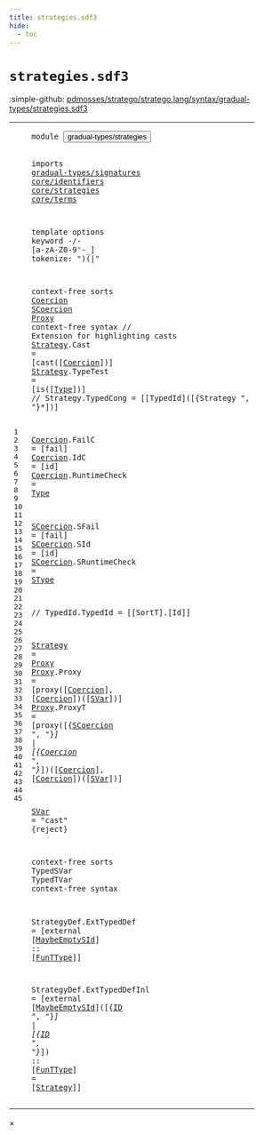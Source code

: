 ```yaml
---
title: strategies.sdf3
hide:
  - toc
---
```


# `strategies.sdf3`

:simple-github: [pdmosses/stratego/stratego.lang/syntax/gradual-types/strategies.sdf3]

[pdmosses/stratego/stratego.lang/syntax/gradual-types/strategies.sdf3]: https://github.com/pdmosses/stratego/blob/master/stratego.lang/syntax/gradual-types/strategies.sdf3 "The source file on GitHub"

<div class="sdf3"><table class="highlighttable"><tbody><tr><td class="linenos"><div class="linenodiv"><pre><span></span>1
2
3
4
5
6
7
8
9
10
11
12
13
14
15
16
17
18
19
20
21
22
23
24
25
26
27
28
29
30
31
32
33
34
35
36
37
38
39
40
41
42
43
44
45
</pre></div></td>
<td class="code"><pre><code><span class="keyword">module</span> <button class="modal-open" id="gradual-types/strategies_1_8" title="Multi-file references" data-urls="../main.sdf3/#gradual-types/strategies_6_3 line 6; ../../deduplicated.sdf3/#gradual-types/strategies_15_3 line 15">gradual-types/strategies</button>

<span class="keyword">imports</span>
  <a href="../signatures.sdf3/#gradual-types/signatures_1_8" id="gradual-types/signatures_4_3" title="Defined at ../signatures.sdf3 line 1">gradual-types/signatures</a>
  <a href="../../core/identifiers.sdf3/#core/identifiers_1_8" id="core/identifiers_5_3" title="Defined at ../../core/identifiers.sdf3 line 1">core/identifiers</a>
  <a href="../../core/strategies.sdf3/#core/strategies_1_8" id="core/strategies_6_3" title="Defined at ../../core/strategies.sdf3 line 1">core/strategies</a>
  <a href="../../core/terms.sdf3/#core/terms_1_8" id="core/terms_7_3" title="Defined at ../../core/terms.sdf3 line 1">core/terms</a>

<span class="keyword">template options</span>
  <span class="keyword">keyword</span> -/- [<span class="cons_Regular">a</span>-<span class="cons_Regular">z</span><span class="cons_Regular">A</span>-<span class="cons_Regular">Z</span><span class="cons_Regular">0</span>-<span class="cons_Regular">9</span>\'\-\_]
  <span class="keyword">tokenize</span>: ")(|"


<span class="keyword">context-free sorts</span> <a href="#Coercion_17_28" id="Coercion_14_20" title="Referenced at line 17, 32, 33">Coercion</a> <a href="#SCoercion_33_27" id="SCoercion_14_29" title="Referenced at line 33">SCoercion</a> <a href="#Proxy_31_18" id="Proxy_14_39" title="Referenced at line 31">Proxy</a>
<span class="keyword">context-free syntax</span>
<span class="layout">// Extension for highlighting casts</span>
  <a href="#Strategy_45_4" id="Strategy_17_3" title="Referenced at line 45">Strategy</a>.<span class="cons_Constructor"><span id="Cast_17_12" title="Not referenced">Cast</span></span>   = [<span class="cons_String">cast(</span>[<a href="#Coercion_14_20" id="Coercion_17_28" title="Defined at line 14, 21, 22, 23">Coercion</a>]<span class="cons_String">)</span>]
  <a href="#Strategy_45_4" id="Strategy_18_3" title="Referenced at line 45">Strategy</a>.<span class="cons_Constructor"><span id="TypeTest_18_12" title="Not referenced">TypeTest</span></span>   = [<span class="cons_String">is(</span>[<a href="../signatures.sdf3/#Type_7_20" id="Type_18_30" title="Defined at ../signatures.sdf3 line 7, 11, 12, 13, 14, 15, 16, 17, 18">Type</a>]<span class="cons_String">)</span>]
<span class="layout">//  Strategy.TypedCong = [[TypedId]([{Strategy ", "}*])]</span>

  <a href="#Coercion_17_28" id="Coercion_21_3" title="Referenced at line 17, 32, 33">Coercion</a>.<span class="cons_Constructor"><span id="FailC_21_12" title="Not referenced">FailC</span></span> = [<span class="cons_String">fail</span>]
  <a href="#Coercion_17_28" id="Coercion_22_3" title="Referenced at line 17, 32, 33">Coercion</a>.<span class="cons_Constructor"><span id="IdC_22_12" title="Not referenced">IdC</span></span> = [<span class="cons_String">id</span>]
  <a href="#Coercion_17_28" id="Coercion_23_3" title="Referenced at line 17, 32, 33">Coercion</a>.<span class="cons_Constructor"><span id="RuntimeCheck_23_12" title="Not referenced">RuntimeCheck</span></span> = <a href="../signatures.sdf3/#Type_7_20" id="Type_23_27" title="Defined at ../signatures.sdf3 line 7, 11, 12, 13, 14, 15, 16, 17, 18">Type</a>

  <a href="#SCoercion_33_27" id="SCoercion_25_3" title="Referenced at line 33">SCoercion</a>.<span class="cons_Constructor"><span id="SFail_25_13" title="Not referenced">SFail</span></span>         = [<span class="cons_String">fail</span>]
  <a href="#SCoercion_33_27" id="SCoercion_26_3" title="Referenced at line 33">SCoercion</a>.<span class="cons_Constructor"><span id="SId_26_13" title="Not referenced">SId</span></span>           = [<span class="cons_String">id</span>]
  <a href="#SCoercion_33_27" id="SCoercion_27_3" title="Referenced at line 33">SCoercion</a>.<span class="cons_Constructor"><span id="SRuntimeCheck_27_13" title="Not referenced">SRuntimeCheck</span></span> = <a href="../signatures.sdf3/#SType_32_20" id="SType_27_29" title="Defined at ../signatures.sdf3 line 32, 34, 35">SType</a>

<span class="layout">//  TypedId.TypedId = [[SortT].[Id]]</span>

  <a href="#Strategy_45_4" id="Strategy_31_3" title="Referenced at line 45">Strategy</a>     = <a href="#Proxy_14_39" id="Proxy_31_18" title="Defined at line 14, 32, 33">Proxy</a>
  <a href="#Proxy_31_18" id="Proxy_32_3" title="Referenced at line 31">Proxy</a>.<span class="cons_Constructor"><span id="Proxy_32_9" title="Not referenced">Proxy</span></span>  = [<span class="cons_String">proxy(</span>[<a href="#Coercion_14_20" id="Coercion_32_26" title="Defined at line 14, 21, 22, 23">Coercion</a>]<span class="cons_String">,</span> [<a href="#Coercion_14_20" id="Coercion_32_38" title="Defined at line 14, 21, 22, 23">Coercion</a>]<span class="cons_String">)(</span>[<a href="#SVar_35_3" id="SVar_32_50" title="Defined at line 35">SVar</a>]<span class="cons_String">)</span>]
  <a href="#Proxy_31_18" id="Proxy_33_3" title="Referenced at line 31">Proxy</a>.<span class="cons_Constructor"><span id="ProxyT_33_9" title="Not referenced">ProxyT</span></span> = [<span class="cons_String">proxy(</span>[{<a href="#SCoercion_14_29" id="SCoercion_33_27" title="Defined at line 14, 25, 26, 27">SCoercion</a> <span class="cons_Lit">", "</span>}*] <span class="cons_String">|</span> [{<a href="#Coercion_14_20" id="Coercion_33_49" title="Defined at line 14, 21, 22, 23">Coercion</a> <span class="cons_Lit">", "</span>}*]<span class="cons_String">)(</span>[<a href="#Coercion_14_20" id="Coercion_33_68" title="Defined at line 14, 21, 22, 23">Coercion</a>]<span class="cons_String">,</span> [<a href="#Coercion_14_20" id="Coercion_33_80" title="Defined at line 14, 21, 22, 23">Coercion</a>]<span class="cons_String">)(</span>[<a href="#SVar_35_3" id="SVar_33_92" title="Defined at line 35">SVar</a>]<span class="cons_String">)</span>]

  <a href="#SVar_32_50" id="SVar_35_3" title="Referenced at line 32, 33">SVar</a> = <span class="cons_Lit">"cast"</span> {<span class="keyword">reject</span>}

<span class="keyword">context-free sorts</span> <span id="TypedSVar_37_20" title="Not referenced">TypedSVar</span> <span id="TypedTVar_37_30" title="Not referenced">TypedTVar</span>
<span class="keyword">context-free syntax</span>

  <span id="StrategyDef_40_3" title="Not referenced">StrategyDef</span>.<span class="cons_Constructor"><span id="ExtTypedDef_40_15" title="Not referenced">ExtTypedDef</span></span> =
    [<span class="cons_String">external</span> [<a href="../../core/strategies.sdf3/#MaybeEmptySId_34_19" id="MaybeEmptySId_41_16" title="Defined at ../../core/strategies.sdf3 line 34, 39, 40">MaybeEmptySId</a>] <span class="cons_String">::</span> [<a href="../signatures.sdf3/#FunTType_32_50" id="FunTType_41_35" title="Defined at ../signatures.sdf3 line 32, 44">FunTType</a>]]

  <span id="StrategyDef_43_3" title="Not referenced">StrategyDef</span>.<span class="cons_Constructor"><span id="ExtTypedDefInl_43_15" title="Not referenced">ExtTypedDefInl</span></span> =
    [<span class="cons_String">external</span> [<a href="../../core/strategies.sdf3/#MaybeEmptySId_34_19" id="MaybeEmptySId_44_16" title="Defined at ../../core/strategies.sdf3 line 34, 39, 40">MaybeEmptySId</a>]<span class="cons_String">(</span>[{<a href="../../core/terms.sdf3/#ID_7_20" id="ID_44_33" title="Defined at ../../core/terms.sdf3 line 7, 10">ID</a> <span class="cons_Lit">", "</span>}*] <span class="cons_String">|</span> [{<a href="../../core/terms.sdf3/#ID_7_20" id="ID_44_48" title="Defined at ../../core/terms.sdf3 line 7, 10">ID</a> <span class="cons_Lit">", "</span>}*]<span class="cons_String">)</span> <span class="cons_String">::</span> [<a href="../signatures.sdf3/#FunTType_32_50" id="FunTType_44_64" title="Defined at ../signatures.sdf3 line 32, 44">FunTType</a>] <span class="cons_String">=</span>
  [<a href="#Strategy_17_3" id="Strategy_45_4" title="Defined at line 17, 18, 31">Strategy</a>]]
</code></pre></td></tr></tbody></table></div>

<div id="modal">
  <div id="modal-content">
    <span id="modal-close">&times;</span>
    <h2 id="modal-h2"></h2>
    <p  id="modal-p"></p>
    <ul id="modal-ul"></ul>
  </div>
</div>
